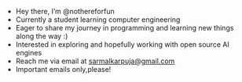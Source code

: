 -  Hey there, I’m @nothereforfun
-  Currently a student learning computer engineering
-  Eager to share my journey in programming and learning new things along the way :)
-  Interested in exploring and hopefully working with open source AI engines 
-  Reach me via email at sarmalkarpuja@gmail.com 
-  Important emails only,please!


